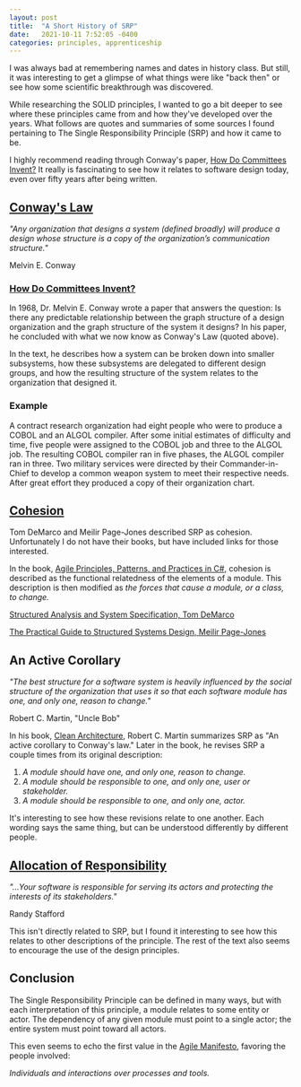 ```yaml
---
layout: post
title:  "A Short History of SRP"
date:   2021-10-11 7:52:05 -0400
categories: principles, apprenticeship
---
```


I was always bad at remembering names and dates in history class. But still,
it was interesting to get a glimpse of what things were like "back then" or
see how some scientific breakthrough was discovered.

While researching the SOLID principles, I wanted to go a bit deeper to see 
where these principles came from and how they've developed over the years.
What follows are quotes and summaries of some sources I found pertaining to 
The Single Responsibility Principle (SRP) and how it came to be.

I highly recommend reading through Conway's paper,
[How Do Committees Invent?][committees-paper]
It really is fascinating to see how it relates to software design today, even
over fifty years after being written.

## [Conway's Law][conways-law]
_"Any organization that designs a system (defined broadly) will produce a design 
whose structure is a copy of the organization’s communication structure."_

Melvin E. Conway

### [How Do Committees Invent?][committees-paper]

In 1968, Dr. Melvin E. Conway wrote a paper that answers the question: Is 
there any predictable relationship between the graph structure of a design 
organization and the graph structure of the system it designs? In his paper, 
he concluded with what we now know as Conway's Law (quoted above).

In the text, he describes how a system can be broken down into smaller 
subsystems, how these subsystems are delegated to different design groups, and
how the resulting structure of the system relates to the organization that
designed it.

### Example
A contract research organization had eight people who were to produce a COBOL 
and an ALGOL compiler. After some initial estimates of difficulty and time, 
five people were assigned to the COBOL job and three to the ALGOL job. The 
resulting COBOL compiler ran in five phases, the ALGOL compiler ran in three.
Two military services were directed by their Commander-in-Chief to develop 
a common weapon system to meet their respective needs. After great effort 
they produced a copy of their organization chart.

## [Cohesion][cohesion-wiki]
Tom DeMarco and Meilir Page-Jones described SRP as cohesion. Unfortunately
I do not have their books, but have included links for those interested.

In the book, [Agile Principles, Patterns, and Practices in C#][agile-ppp], 
cohesion is described as the functional relatedness of the elements of a module.
This description is then modified as _the forces that cause a module, or a 
class, to change._

[Structured Analysis and System Specification, Tom DeMarco][structured-analysis]

[The Practical Guide to Structured Systems Design, Meilir Page-Jones][structured-systems]

## An Active Corollary

_"The best structure for a software system is heavily influenced by the social
structure of the organization that uses it so that each software module has one,
and only one, reason to change."_

Robert C. Martin, "Uncle Bob"

In his book, [Clean Architecture][clean-architecture], Robert C. Martin 
summarizes SRP as "An active corollary to Conway's law." Later in the book, 
he revises SRP a couple times from its original description:
1. _A module should have one, and only one, reason to change._
2. _A module should be responsible to one, and only one, user or stakeholder._
3. _A module should be responsible to one, and only one, actor._

It's interesting to see how these revisions relate to one another. Each wording
says the same thing, but can be understood differently by different people.

## [Allocation of Responsibility][allocation-of-responsibility]
_"...Your software is responsible for serving its actors and protecting the 
interests of its stakeholders."_

Randy Stafford

This isn't directly related to SRP, but I found it interesting to see how this
relates to other descriptions of the principle. The rest of the text also 
seems to encourage the use of the design principles.

## Conclusion

The Single Responsibility Principle can be defined in many ways, but with each 
interpretation of this principle, a module relates to some entity or actor. 
The dependency of any given module must point to a single actor; the entire 
system must point toward all actors.

This even seems to echo the first value in the 
[Agile Manifesto][agile-manifesto], favoring the people involved:

_Individuals and interactions over processes and tools._

[conways-law]: http://www.melconway.com/Home/Conways_Law.html
[committees-paper]: http://www.melconway.com/Home/pdf/committees.pdf
[cohesion-wiki]: https://en.wikipedia.org/wiki/Cohesion_(computer_science)
[structured-analysis]: https://www.amazon.com/Structured-Analysis-System-Specification-DeMarco/dp/0138543801
[structured-systems]: https://www.amazon.com/Practical-Structured-Systems-Computing-Page-Jones/dp/B00DO91IR8
[clean-architecture]: https://www.amazon.com/Clean-Architecture-Craftsmans-Software-Structure/dp/0134494164/ref=pd_lpo_3?pd_rd_i=0134494164&psc=1
[agile-ppp]: https://www.amazon.com/Agile-Principles-Patterns-Practices-C/dp/0131857258
[c2-srp]: https://wiki.c2.com/?SingleResponsibilityPrinciple
[allocation-of-responsibility]: http://wiki.c2.com/?AllocationOfResponsibility
[agile-manifesto]: https://agilemanifesto.org
